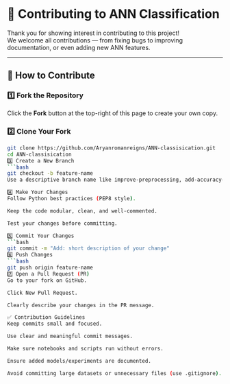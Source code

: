 # 🤝 Contributing to ANN Classification

Thank you for showing interest in contributing to this project!  
We welcome all contributions — from fixing bugs to improving documentation, or even adding new ANN features.

---

## 📌 How to Contribute

### 1️⃣ Fork the Repository
Click the **Fork** button at the top-right of this page to create your own copy.

### 2️⃣ Clone Your Fork
```bash
git clone https://github.com/Aryanromanreigns/ANN-classisication.git
cd ANN-classisication
3️⃣ Create a New Branch
```bash
git checkout -b feature-name
Use a descriptive branch name like improve-preprocessing, add-accuracy-metrics, or fix-readme.

4️⃣ Make Your Changes
Follow Python best practices (PEP8 style).

Keep the code modular, clean, and well-commented.

Test your changes before committing.

5️⃣ Commit Your Changes
```bash
git commit -m "Add: short description of your change"
6️⃣ Push Changes
```bash
git push origin feature-name
7️⃣ Open a Pull Request (PR)
Go to your fork on GitHub.

Click New Pull Request.

Clearly describe your changes in the PR message.

✅ Contribution Guidelines
Keep commits small and focused.

Use clear and meaningful commit messages.

Make sure notebooks and scripts run without errors.

Ensure added models/experiments are documented.

Avoid committing large datasets or unnecessary files (use .gitignore).
